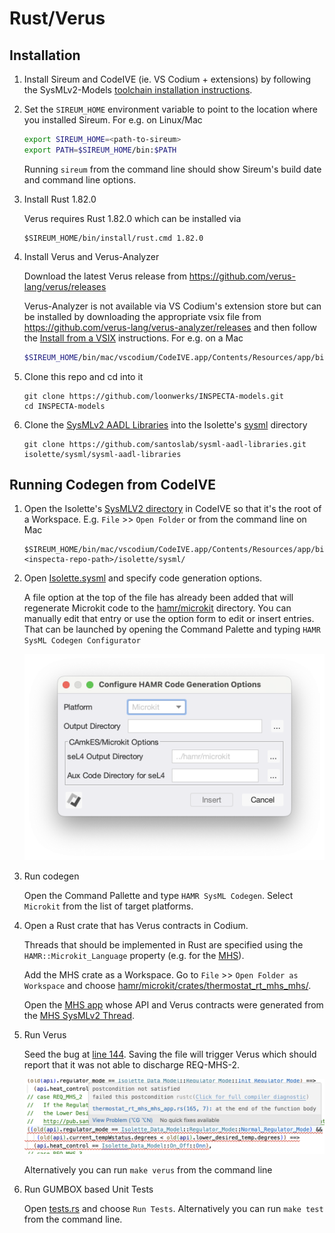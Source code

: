 # Rust/Verus

## Installation

1. Install Sireum and CodeIVE (ie. VS Codium + extensions) by following the SysMLv2-Models [toolchain installation instructions](https://github.com/santoslab/sysmlv2-models?tab=readme-ov-file#toolchain-installation).

1. Set the ``SIREUM_HOME`` environment variable to point to the location where you installed Sireum.  For e.g. on Linux/Mac

    ``` bash
    export SIREUM_HOME=<path-to-sireum>
    export PATH=$SIREUM_HOME/bin:$PATH
    ```

    Running ``sireum`` from the command line should show Sireum's build date and command line options.

1. Install Rust 1.82.0

    Verus requires Rust 1.82.0 which can be installed via

    ```
    $SIREUM_HOME/bin/install/rust.cmd 1.82.0
    ```

1. Install Verus and Verus-Analyzer

    Download the latest Verus release from https://github.com/verus-lang/verus/releases

    Verus-Analyzer is not available via VS Codium's extension store but can be installed by downloading the appropriate vsix file from https://github.com/verus-lang/verus-analyzer/releases and then follow the [Install from a VSIX](https://code.visualstudio.com/docs/configure/extensions/extension-marketplace#_install-from-a-vsix) instructions.  For e.g. on a Mac

    ```bash
    $SIREUM_HOME/bin/mac/vscodium/CodeIVE.app/Contents/Resources/app/bin/codium --install-extension verus-analyzer-darwin-arm64.vsix
    ```

1. Clone this repo and cd into it

   ```
   git clone https://github.com/loonwerks/INSPECTA-models.git
   cd INSPECTA-models
   ```

1. Clone the [SysMLv2 AADL Libraries](https://github.com/santoslab/sysml-aadl-libraries.git) into the Isolette's [sysml](sysml) directory

    ```
    git clone https://github.com/santoslab/sysml-aadl-libraries.git isolette/sysml/sysml-aadl-libraries
    ```

## Running Codegen from CodeIVE

1. Open the Isolette's [SysMLV2 directory](./sysml/) in CodeIVE so that it's the root of a Workspace.  E.g. ``File`` >> ``Open Folder`` or from the command line on Mac

    ```
    $SIREUM_HOME/bin/mac/vscodium/CodeIVE.app/Contents/Resources/app/bin/codium <inspecta-repo-path>/isolette/sysml/
    ```

1. Open [Isolette.sysml](./sysml/Isolette.sysml) and specify code generation options.

    A file option at the top of the file has already been added that will regenerate Microkit code to the [hamr/microkit](./hamr/microkit/) directory. You can manually edit that entry or use the option form to edit or insert entries.  That can be launched by opening the Command Palette and typing ``HAMR SysML Codegen Configurator``

    ![configurator](./figures/codeive-configurator.png)

1. Run codegen

    Open the Command Pallette and type ``HAMR SysML Codegen``.  Select ``Microkit`` from the list of target platforms.

1. Open a Rust crate that has Verus contracts in Codium.

    Threads that should be implemented in Rust are specified using the ``HAMR::Microkit_Language`` property (e.g. for the [MHS](./sysml/Regulate.sysml#L441)).

    Add the MHS crate as a Workspace.  Go to ``File`` >> ``Open Folder as Workspace`` and choose [hamr/microkit/crates/thermostat_rt_mhs_mhs/](./hamr/microkit/crates/thermostat_rt_mhs_mhs/).

    Open the [MHS app](./hamr/microkit/crates/thermostat_rt_mhs_mhs/src/component/thermostat_rt_mhs_mhs_app.rs) whose API and Verus contracts were generated from the [MHS SysMLv2 Thread](./sysml/Regulate.sysml#L437-L517).

1. Run Verus

    Seed the bug at [line 144](./hamr/microkit/crates/thermostat_rt_mhs_mhs/src/component/thermostat_rt_mhs_mhs_app.rs#L144).  Saving the file will trigger Verus which should report that it was not able to discharge REQ-MHS-2.

    ![verus-failure](./figures/codeive-verus-failure.png)

    Alternatively you can run ``make verus`` from the command line

1. Run GUMBOX based Unit Tests

    Open [tests.rs](./hamr/microkit/crates/thermostat_rt_mhs_mhs/src/tests.rs) and choose ``Run Tests``.  Alternatively you can run ``make test`` from the command line.


